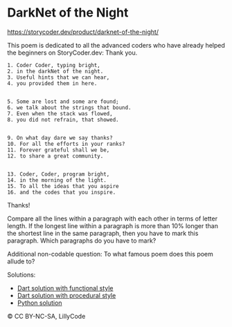 # DarkNet of the Night

<https://storycoder.dev/product/darknet-of-the-night/>

This poem is dedicated to all the advanced coders who have already helped the beginners on StoryCoder.dev: Thank you.
 
```
1. Coder Coder, typing bright,
2. in the darkNet of the night.
3. Useful hints that we can hear,
4. you provided them in here.

 
5. Some are lost and some are found;
6. we talk about the strings that bound.
7. Even when the stack was flowed,
8. you did not refrain, that showed.

 
9. On what day dare we say thanks?
10. For all the efforts in your ranks?
11. Forever grateful shall we be,
12. to share a great community.

 
13. Coder, Coder, program bright,
14. in the morning of the light.
15. To all the ideas that you aspire
16. and the codes that you inspire.
```
 
Thanks!

 
Compare all the lines within a paragraph with each other in terms of letter length. If the longest line within a paragraph is more than 10% longer than the shortest line in the same paragraph, then you have to mark this paragraph. Which paragraphs do you have to mark?

 
Additional non-codable question: To what famous poem does this poem allude to?


Solutions:

- [Dart solution with functional  style](DarkNet_Of_The_Night_functional.dart)
- [Dart solution with procedural style](DarkNet_Of_The_Night_procedural.dart)
- [Python solution](DarkNet_Of_The_Night.py)
 
© CC BY-NC-SA, LillyCode
